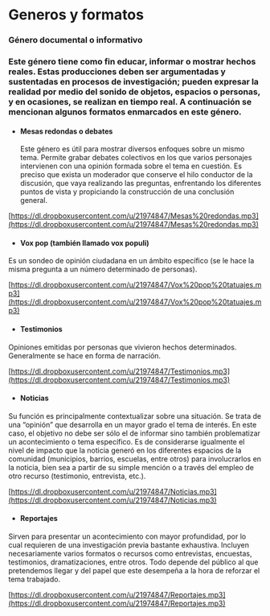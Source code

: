 # Generos y formatos

### Género documental o informativo

### Este género tiene como fin educar, informar o mostrar hechos reales. Estas producciones deben ser argumentadas y sustentadas en procesos de investigación; pueden expresar la realidad por medio del sonido de objetos, espacios o personas, y en ocasiones, se realizan en tiempo real. A continuación se mencionan algunos formatos enmarcados en este género.

*   #### Mesas redondas o debates
    
    Este género es útil para mostrar diversos enfoques sobre un mismo tema. Permite grabar debates colectivos en los que varios personajes intervienen con una opinión formada sobre el tema en cuestión. Es preciso que exista un moderador que conserve el hilo conductor de la discusión, que vaya realizando las preguntas, enfrentando los diferentes puntos de vista y propiciando la construcción de una conclusión general.
    

[https://dl.dropboxusercontent.com/u/21974847/Mesas%20redondas.mp3](https://dl.dropboxusercontent.com/u/21974847/Mesas%20redondas.mp3)

*   #### Vox pop (también llamado vox populi)
    

Es un sondeo de opinión ciudadana en un ámbito específico (se le hace la misma pregunta a un número determinado de personas).

[https://dl.dropboxusercontent.com/u/21974847/Vox%20pop%20tatuajes.mp3](https://dl.dropboxusercontent.com/u/21974847/Vox%20pop%20tatuajes.mp3)

*   #### Testimonios
    

Opiniones emitidas por personas que vivieron hechos determinados. Generalmente se hace en forma de narración.

[https://dl.dropboxusercontent.com/u/21974847/Testimonios.mp3](https://dl.dropboxusercontent.com/u/21974847/Testimonios.mp3)

*   #### Noticias
    

Su función es principalmente contextualizar sobre una situación. Se trata de una “opinión” que desarrolla en un mayor grado el tema de interés. En este caso, el objetivo no debe ser sólo el de informar sino también problematizar un acontecimiento o tema específico. Es de considerarse igualmente el nivel de impacto que la noticia generó en los diferentes espacios de la comunidad (municipios, barrios, escuelas, entre otros) para involucrarlos en la noticia, bien sea a partir de su simple mención o a través del empleo de otro recurso (testimonio, entrevista, etc.).

[https://dl.dropboxusercontent.com/u/21974847/Noticias.mp3](https://dl.dropboxusercontent.com/u/21974847/Noticias.mp3)

*   #### Reportajes
    

Sirven para presentar un acontecimiento con mayor profundidad, por lo cual requieren de una investigación previa bastante exhaustiva. Incluyen necesariamente varios formatos o recursos como entrevistas, encuestas, testimonios, dramatizaciones, entre otros. Todo depende del público al que pretendemos llegar y del papel que este desempeña a la hora de reforzar el tema trabajado.

[https://dl.dropboxusercontent.com/u/21974847/Reportajes.mp3](https://dl.dropboxusercontent.com/u/21974847/Reportajes.mp3)